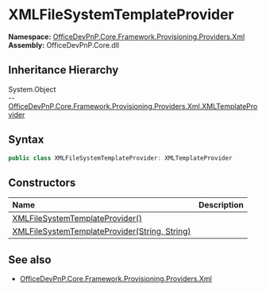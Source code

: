 # XMLFileSystemTemplateProvider
**Namespace:** [OfficeDevPnP.Core.Framework.Provisioning.Providers.Xml](OfficeDevPnP.Core.Framework.Provisioning.Providers.Xml.md)  
**Assembly:** OfficeDevPnP.Core.dll  
## Inheritance Hierarchy
System.Object  
--  [OfficeDevPnP.Core.Framework.Provisioning.Providers.Xml.XMLTemplateProvider](OfficeDevPnP.Core.Framework.Provisioning.Providers.Xml.XMLTemplateProvider.md)
## Syntax
```C#
public class XMLFileSystemTemplateProvider: XMLTemplateProvider
```
## Constructors
|**Name**|**Description**|
|:-----|:-----|
| [XMLFileSystemTemplateProvider()](OfficeDevPnP.Core.Framework.Provisioning.Providers.Xml.XMLFileSystemTemplateProvider.ctor1.md) | 
| [XMLFileSystemTemplateProvider(String, String)](OfficeDevPnP.Core.Framework.Provisioning.Providers.Xml.XMLFileSystemTemplateProvider.ctor2.md) | 
## See also
- [OfficeDevPnP.Core.Framework.Provisioning.Providers.Xml](OfficeDevPnP.Core.Framework.Provisioning.Providers.Xml.md)
